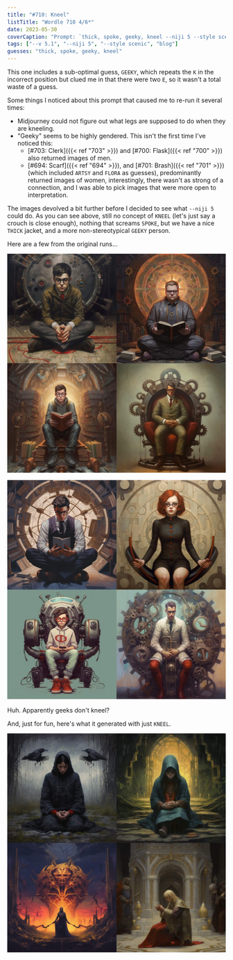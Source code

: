 ```yaml
---
title: "#710: Kneel"
listTitle: "Wordle 710 4/6*"
date: 2023-05-30
coverCaption: "Prompt: `thick, spoke, geeky, kneel --niji 5 --style scenic`"
tags: ["--v 5.1", "--niji 5", "--style scenic", "blog"]
guesses: "thick, spoke, geeky, kneel"
---
```


This one includes a sub-optimal guess, `GEEKY`, which repeats the `K` in the incorrect position but clued me in that there were two `E`, so it wasn't a total waste of a guess.

Some things I noticed about this prompt that caused me to re-run it several times:

- Midjourney could not figure out what legs are supposed to do when they are kneeling.
- "Geeky" seems to be highly gendered. This isn't the first time I've noticed this:
  - [#703: Clerk]({{< ref "703" >}}) and [#700: Flask]({{< ref "700" >}}) also returned images of men.
  - [#694: Scarf]({{< ref "694" >}}), and [#701: Brash]({{< ref "701" >}}) (which included `ARTSY` and `FLORA` as guesses), predominantly returned images of women, interestingly, there wasn't as strong of a connection, and I was able to pick images that were more open to interpretation.

The images devolved a bit further before I decided to see what `--niji 5` could do. As you can see above, still no concept of `KNEEL` (let's just say a crouch is close enough), nothing that screams `SPOKE`, but we have a nice `THICK` jacket, and a more non-stereotypical `GEEKY` person.

Here are a few from the original runs...

![Four AI-generated images, each with a person with a masculine appearance, wearing glasses, sitting in front of an ornate circular scene of varying types (gears, halos, etc). ](710-round-1.jpg "Round 1, with prompt `thick, spoke, geeky, kneel --v 5.1`")

![Four AI-generated images, similar to the previous set, except with one feminine person.](710-round-2.jpg "Round 2, re-running the same prompt.")

Huh. Apparently geeks don't kneel?

And, just for fun, here's what it generated with just `KNEEL`.

![Four AI-generated images, with a religious tone, generated by the prompt kneel.](710-kneel.jpg "Just `kneel --v 5.1`")
